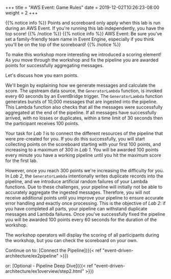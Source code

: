 +++
title = "AWS Event: Game Rules"
date = 2019-12-02T10:26:23-08:00
weight = 2
+++

{{% notice info %}}
Points and scoreboard only apply when this lab is run during an AWS Event. If you're running this lab independently, you have the top score!
{{% /notice %}}
{{% notice info %}}
AWS Event: Be sure you've set a family-friendly team name in Event Engine, especially if you think you'll be on the top of the scoreboard!
{{% /notice %}}

To make this workshop more interesting we introduced a scoring element! As you move through the workshop and fix the pipeline you are awarded points for successfully aggregating messages.

Let's discuss how you earn points.

We'll begin by explaining how we generate messages and calculate the score. The upstream data source, the `GeneratorLambda` function, is invoked every 60 seconds by an EventBridge trigger. The `GeneratorLambda` function generates bursts of 10,000 messages that are ingested into the pipeline. This Lambda function also checks that all the messages were successfully aggregated at the end of the pipeline. If all messages have successfully arrived, with no losses or duplicates, within a time limit of 30 seconds then the participant receives 100 points.

Your task for *Lab 1* is to connect the different resources of the pipeline that were pre-created for you. If you do this successfully, you will start collecting points on the scoreboard starting with your first 100 points, and increasing to a maximum of 300 in *Lab 1*. You will be awarded 100 points every minute you have a working pipeline until you hit the maximum score for the first lab.

However, once you reach 300 points we're increasing the difficulty for you. In *Lab 2*, the `GeneratorLambda` intentionally writes duplicate records into the pipeline, and we introduce artificial random failures of your Lambda functions. Due to these challenges, your pipeline will initially not be able to accurately aggregate the ingested messages. Therefore, you will not receive additional points until you improve your pipeline to ensure accurate error handling and exactly once processing. This is the objective of *Lab 2*: if you have completed all parts, your pipeline can withstand duplicate messages and Lambda failures. Once you've successfully fixed the pipeline you will be awarded 100 points every 60 seconds for the duration of the workshop.

The workshop operators will display the scoring of all participants during the workshop, but you can check the scoreboard on your own.

Continue on to: [Connect the Pipeline]({{< ref "event-driven-architecture/ex2pipeline" >}})

or: [Optional - Pipeline Deep Dive]({{< ref "event-driven-architecture/ex1overview/step2.html" >}})
